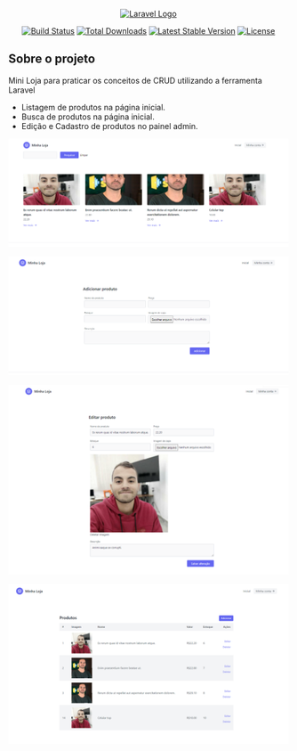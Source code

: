 <p align="center"><a href="https://laravel.com" target="_blank"><img src="https://raw.githubusercontent.com/laravel/art/master/logo-lockup/5%20SVG/2%20CMYK/1%20Full%20Color/laravel-logolockup-cmyk-red.svg" width="400" alt="Laravel Logo"></a></p>

<p align="center">
<a href="https://travis-ci.org/laravel/framework"><img src="https://travis-ci.org/laravel/framework.svg" alt="Build Status"></a>
<a href="https://packagist.org/packages/laravel/framework"><img src="https://img.shields.io/packagist/dt/laravel/framework" alt="Total Downloads"></a>
<a href="https://packagist.org/packages/laravel/framework"><img src="https://img.shields.io/packagist/v/laravel/framework" alt="Latest Stable Version"></a>
<a href="https://packagist.org/packages/laravel/framework"><img src="https://img.shields.io/packagist/l/laravel/framework" alt="License"></a>
</p>

## Sobre o projeto

Mini Loja para praticar os conceitos de CRUD utilizando a ferramenta Laravel

- Listagem de produtos na página inicial.
- Busca de produtos na página inicial.
- Edição e Cadastro de produtos no painel admin.


![](https://raw.githubusercontent.com/Marlon-Paulo-da-Silva/MiniLoja-Laravel/main/image4.png)

![](https://raw.githubusercontent.com/Marlon-Paulo-da-Silva/MiniLoja-Laravel/main/image1.png)

![](https://raw.githubusercontent.com/Marlon-Paulo-da-Silva/MiniLoja-Laravel/main/image2.png)

![](https://raw.githubusercontent.com/Marlon-Paulo-da-Silva/MiniLoja-Laravel/main/image3.png)


